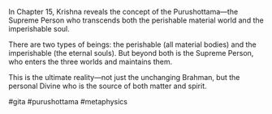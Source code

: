 In Chapter 15, Krishna reveals the concept of the Purushottama—the Supreme Person who transcends both the perishable material world and the imperishable soul.

There are two types of beings: the perishable (all material bodies) and the imperishable (the eternal souls). But beyond both is the Supreme Person, who enters the three worlds and maintains them.

This is the ultimate reality—not just the unchanging Brahman, but the personal Divine who is the source of both matter and spirit.

#gita #purushottama #metaphysics



